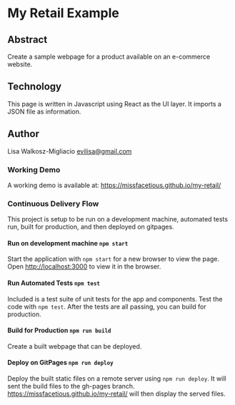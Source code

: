 # My Retail Example

## Abstract

Create a sample webpage for a product available on an e-commerce website.

## Technology

This page is written in Javascript using React as the UI layer. It imports a JSON file as information.

## Author

Lisa Walkosz-Migliacio evilisa@gmail.com

### Working Demo

A working demo is available at: https://missfacetious.github.io/my-retail/

### Continuous Delivery Flow

This project is setup to be run on a development machine, automated tests run, built for production, and then deployed on gitpages.

#### Run on development machine `npm start`
Start the application with `npm start` for a new browser to view the page.
Open [http://localhost:3000](http://localhost:3000) to view it in the browser.

#### Run Automated Tests `npm test`
Included is a test suite of unit tests for the app and components. Test the code with `npm test`. After the tests are all passing, you can build for production.

#### Build for Production `npm run build`
Create a built webpage that can be deployed.

#### Deploy on GitPages `npm run deploy`
Deploy the built static files on a remote server using `npm run deploy`. It will sent the build files to the gh-pages branch.
https://missfacetious.github.io/my-retail/ will then display the served files.
